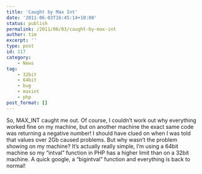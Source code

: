 ```yaml
---
title: 'Caught by Max Int'
date: '2011-06-03T16:45:14+10:00'
status: publish
permalink: /2011/06/03/caught-by-max-int
author: tim
excerpt: ''
type: post
id: 117
category:
    - News
tag:
    - 32bit
    - 64bit
    - bug
    - maxint
    - php
post_format: []
---
```

So, MAX\_INT caught me out. Of course, I couldn’t work out why everything worked fine on my machine, but on another machine the exact same code was returning a negative number! I should have clued on when I was told that values over 2Gb caused problems. But why wasn’t the problem showing on my machine? It’s actually really simple, I’m using a 64bit machine so my “intval” function in PHP has a higher limit than on a 32bit machine. A quick google, a “bigintval” function and everything is back to normal!